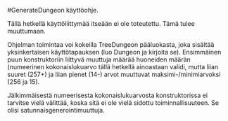 #GenerateDungeon käyttöohje.

Tällä hetkellä käyttöliittymää itseään ei ole toteutettu. Tämä tulee muuttumaan.

Ohjelman toimintaa voi kokeilla TreeDungeon pääluokasta, joka sisältää yksinkertaisen käyttötapauksen (luo Dungeon ja kirjoita se). 
Ensimmäinen puun konstruktoriin liittyvä muuttuja määrää huoneiden määrän (numeerinen kokonaislukuarvo tällä hetkellä ainoastaan validi, mutta 
liian suuret (257+) ja liian pienet (14-) arvot muuttuvat maksimi-/minimiarvoksi (256 ja 15).

Jälkimmäisestä numeerisesta kokonaislukuarvosta konstruktorissa ei tarvitse vielä välittää, koska sitä ei ole vielä sidottu toiminnallisuuteen. Se olisi satunnaisgenerointimuuttuja.
